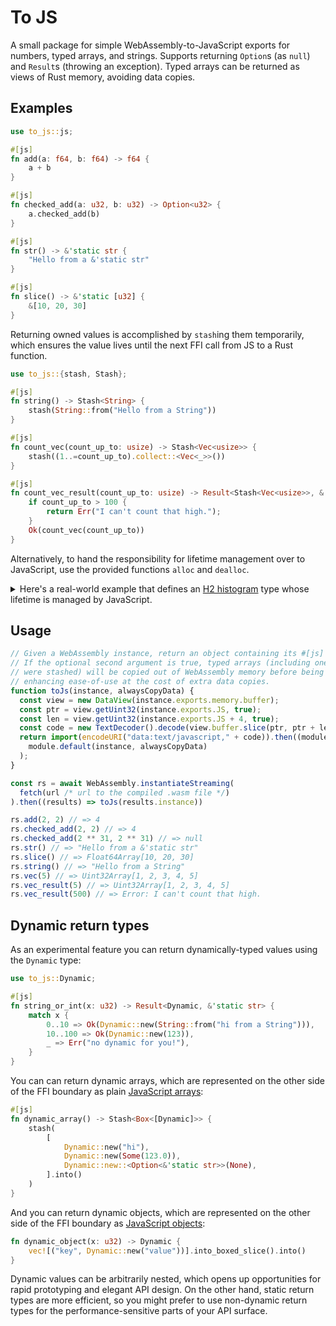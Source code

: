 # To JS

A small package for simple WebAssembly-to-JavaScript exports for numbers, typed arrays, and strings. Supports returning `Option`s (as `null`) and `Result`s (throwing an exception). Typed arrays can be returned as views of Rust memory, avoiding data copies.

## Examples

```rust
use to_js::js;

#[js]
fn add(a: f64, b: f64) -> f64 {
    a + b
}

#[js]
fn checked_add(a: u32, b: u32) -> Option<u32> {
    a.checked_add(b)
}

#[js]
fn str() -> &'static str {
    "Hello from a &'static str"
}

#[js]
fn slice() -> &'static [u32] {
    &[10, 20, 30]
}
```

Returning owned values is accomplished by `stash`ing them temporarily, which ensures the value lives until the next FFI call from JS to a Rust function.

```rust
use to_js::{stash, Stash};

#[js]
fn string() -> Stash<String> {
    stash(String::from("Hello from a String"))
}

#[js]
fn count_vec(count_up_to: usize) -> Stash<Vec<usize>> {
    stash((1..=count_up_to).collect::<Vec<_>>())
}

#[js]
fn count_vec_result(count_up_to: usize) -> Result<Stash<Vec<usize>>, &'static str> {
    if count_up_to > 100 {
        return Err("I can't count that high.");
    }
    Ok(count_vec(count_up_to))
}
```

Alternatively, to hand the responsibility for lifetime management over to JavaScript, use the provided functions `alloc` and `dealloc`.

<details>
    <summary>Here's a real-world example that defines an <a href='https://h2histogram.org'>H2 histogram</a> type whose lifetime is managed by JavaScript.</summary>

```rust
use to_js::{alloc, dealloc};

#[derive(Copy, Clone)]
struct H2 {
    a: u32,
    b: u32,
}

impl H2 {
    fn new(a: u32, b: u32) -> Self {
        H2 { a, b }
    }

    fn encode(self, value: u32) -> u32 {
        let H2 { a, b } = self;
        let c = a + b + 1;
        if value < (1 << c) {
            value >> a
        } else {
            let log_segment = 31 - value.leading_zeros();
            (value >> (log_segment - b)) + ((log_segment - c + 1) << b)
        }
    }

    fn decode(self, code: u32) -> [u32; 2] {
        let H2 { a, b } = self;
        let c = a + b + 1;
        let bins_below_cutoff = 1 << (c - a);
        let lower: u32;
        let bin_width: u32;
        if code < bins_below_cutoff {
            // we're in the linear section of the histogram where each bin is 2^a wide
            lower = code << a;
            bin_width = 1 << a;
        } else {
            // we're in the log section of the histogram with 2^b bins per log segment
            let log_segment = c + ((code - bins_below_cutoff) >> b);
            let bin_offset = code & ((1 << b) - 1);
            lower = (1 << log_segment) + (bin_offset << (log_segment - b));
            bin_width = 1 << (log_segment - b);
        };
        [lower, lower + (bin_width - 1)]
    }
}

#[js]
fn h2_alloc(a: u32, b: u32) -> Result<*mut H2, &'static str> {
    if a + b + 1 > 31 {
        return Err("a + b + 1 must be < 32 or operations will overflow");
    }
    Ok(alloc(H2::new(a, b)))
}

#[js]
fn h2_encode(x: &H2, value: u32) -> u32 {
    x.encode(value)
}

#[js]
fn h2_decode(x: &H2, code: u32) -> U32Pair {
    U32Pair(x.decode(code))
}

#[js]
fn h2_dealloc(ptr: *mut H2) -> () {
    dealloc(ptr);
}
```

On the JavaScript side you can use the following helper function to wrap these methods in the JavaScript class.

```js
// Convenience method to generate a JavaScript-side class that corresponds to a Rust-side struct.
function createClass(
  // The object returned by `toJs(instance)`
  rs,
  // Name prefix, shared by all methods
  prefix,
  {
    // Optional constructor function to override the default of `rs[prefix + 'alloc']`
    alloc,
    // Array of method names (sans prefix).
    names,
    // Optional object from method name (sans prefix) to wrapper function that can transform the return value of the method.
    transforms
  }
) {
  // Allow the prefix to end with an underscore or not.
  if (!prefix.endsWith("_")) prefix += "_";

  // Create the constructor function and add method definitions to its prototype
  const Class = function (...args) {
    this.ptr = (alloc ?? rs[prefix + "alloc"])(...args);
  };

  const identity = (x) => x;
  for (const name of names) {
    const method = rs[prefix + name];
    // Optional method-specific transform applied to the result the Rust call
    const transform = transforms?.[name] ?? identity;
    Class.prototype[name] = function (...args) {
      return transform(method(this.ptr, ...args));
    };
  }
  return Class;
}
```

This function can be used to define an `H2` class and use it:

```js
const H2 = createClass(rs, "h2", { names: ["encode", "decode", "dealloc"] })

const hist = new H2(1, 8);      // Construct a Rust-side H2 struct
const value = hist.encode(123); // Use it
hist.dealloc();                 // Deallocate it when finished
```

</details>

## Usage

```js
// Given a WebAssembly instance, return an object containing its #[js] exports.
// If the optional second argument is true, typed arrays (including ones that
// were stashed) will be copied out of WebAssembly memory before being returned,
// enhancing ease-of-use at the cost of extra data copies.
function toJs(instance, alwaysCopyData) {
  const view = new DataView(instance.exports.memory.buffer);
  const ptr = view.getUint32(instance.exports.JS, true);
  const len = view.getUint32(instance.exports.JS + 4, true);
  const code = new TextDecoder().decode(view.buffer.slice(ptr, ptr + len));
  return import(encodeURI("data:text/javascript," + code)).then((module) =>
    module.default(instance, alwaysCopyData)
  );
}

const rs = await WebAssembly.instantiateStreaming(
  fetch(url /* url to the compiled .wasm file */)
).then((results) => toJs(results.instance))

rs.add(2, 2) // => 4
rs.checked_add(2, 2) // => 4
rs.checked_add(2 ** 31, 2 ** 31) // => null
rs.str() // => "Hello from a &'static str"
rs.slice() // => Float64Array[10, 20, 30]
rs.string() // => "Hello from a String"
rs.vec(5) // => Uint32Array[1, 2, 3, 4, 5]
rs.vec_result(5) // => Uint32Array[1, 2, 3, 4, 5]
rs.vec_result(500) // => Error: I can't count that high.
```

## Dynamic return types

As an experimental feature you can return dynamically-typed values using the `Dynamic` type:

```rust
use to_js::Dynamic;

#[js]
fn string_or_int(x: u32) -> Result<Dynamic, &'static str> {
    match x {
        0..10 => Ok(Dynamic::new(String::from("hi from a String"))),
        10..100 => Ok(Dynamic::new(123)),
        _ => Err("no dynamic for you!"),
    }
}
```

You can can return dynamic arrays, which are represented on the other side of the FFI boundary as plain [JavaScript arrays](https://developer.mozilla.org/en-US/docs/Web/JavaScript/Reference/Global_Objects/Array):

```rust
#[js]
fn dynamic_array() -> Stash<Box<[Dynamic]>> {
    stash(
        [
            Dynamic::new("hi"),
            Dynamic::new(Some(123.0)),
            Dynamic::new::<Option<&'static str>>(None),
        ].into()
    )
}
```

And you can return dynamic objects, which are represented on the other side of the FFI boundary as [JavaScript objects](https://developer.mozilla.org/en-US/docs/Web/JavaScript/Reference/Global_Objects/Object):

```rust
fn dynamic_object(x: u32) -> Dynamic {
    vec![("key", Dynamic::new("value"))].into_boxed_slice().into()
}
```

Dynamic values can be arbitrarily nested, which opens up opportunities for rapid prototyping and elegant API design. On the other hand, static return types are more efficient, so you might prefer to use non-dynamic return types for the performance-sensitive parts of your API surface.